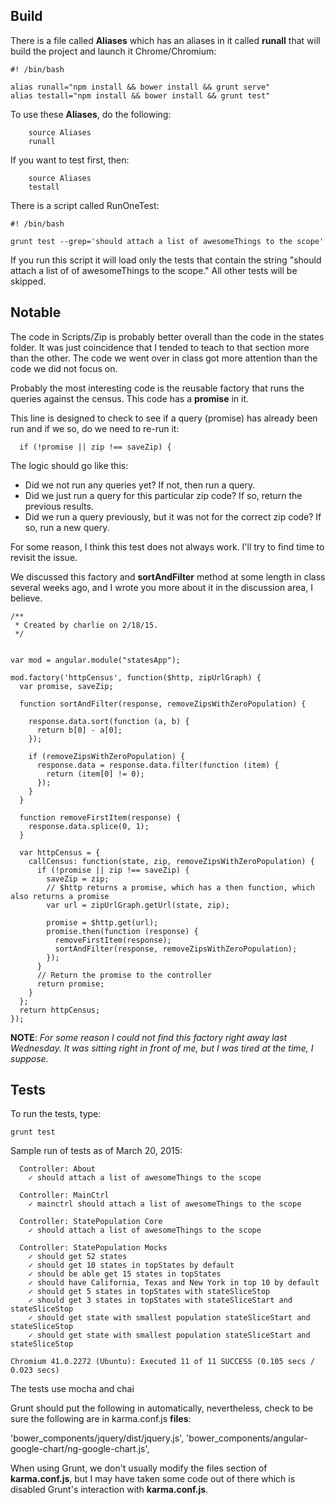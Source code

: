 ## Build

There is a file called **Aliases** which has an aliases in it called **runall**
that will build the project and launch it Chrome/Chromium:

```
#! /bin/bash

alias runall="npm install && bower install && grunt serve"
alias testall="npm install && bower install && grunt test"

```

To use these **Aliases**, do the following:

```
    source Aliases
    runall
```

If you want to test first, then:

```
    source Aliases
    testall
```
    
There is a script called RunOneTest:

```
#! /bin/bash

grunt test --grep='should attach a list of awesomeThings to the scope'
```

If you run this script it will load only the tests that contain the string
"should attach a list of of awesomeThings to the scope." All other tests
will be skipped.

## Notable

The code in Scripts/Zip is probably better overall than the code in the 
states folder. It was just coincidence that I tended to teach to that
section more than the other. The code we went over in class got more
attention than the code we did not focus on.

Probably the most interesting code is the reusable factory that runs 
the queries against the census. This code has a **promise** in it. 

This line is designed to check to see if a query (promise) has already been 
run and if we so, do we need to re-run it:

      if (!promise || zip !== saveZip) {

The logic should go like this: 

- Did we not run any queries yet? If not, then run a query. 
- Did we just run a query for this particular zip code? If so, return the previous results. 
- Did we run a query previously, but it was not for the correct zip code? If so, run a new query.

For some reason, I think this test does not always work. I'll try
to find time to revisit the issue.

We discussed this factory and **sortAndFilter** method at some length 
in class several weeks ago, and I wrote you more about it in the 
discussion area, I believe. 


```
/**
 * Created by charlie on 2/18/15.
 */


var mod = angular.module("statesApp");

mod.factory('httpCensus', function($http, zipUrlGraph) {
  var promise, saveZip;

  function sortAndFilter(response, removeZipsWithZeroPopulation) {

    response.data.sort(function (a, b) {
      return b[0] - a[0];
    });

    if (removeZipsWithZeroPopulation) {
      response.data = response.data.filter(function (item) {
        return (item[0] != 0);
      });
    }
  }

  function removeFirstItem(response) {
    response.data.splice(0, 1);
  }

  var httpCensus = {
    callCensus: function(state, zip, removeZipsWithZeroPopulation) {
      if (!promise || zip !== saveZip) {
        saveZip = zip;
        // $http returns a promise, which has a then function, which also returns a promise
        var url = zipUrlGraph.getUrl(state, zip);

        promise = $http.get(url);
        promise.then(function (response) {
          removeFirstItem(response);
          sortAndFilter(response, removeZipsWithZeroPopulation);
        });
      }
      // Return the promise to the controller
      return promise;
    }
  };
  return httpCensus;
});

```

**NOTE**: *For some reason I could not find this factory right away last 
Wednesday. It was sitting right in front of me, but I was tired at the 
time, I suppose.*

## Tests

To run the tests, type:

    grunt test
    
Sample run of tests as of March 20, 2015:

```
  Controller: About
    ✓ should attach a list of awesomeThings to the scope

  Controller: MainCtrl
    ✓ mainctrl should attach a list of awesomeThings to the scope

  Controller: StatePopulation Core
    ✓ should attach a list of awesomeThings to the scope

  Controller: StatePopulation Mocks
    ✓ should get 52 states
    ✓ should get 10 states in topStates by default
    ✓ should be able get 15 states in topStates
    ✓ should have California, Texas and New York in top 10 by default
    ✓ should get 5 states in topStates with stateSliceStop
    ✓ should get 3 states in topStates with stateSliceStart and stateSliceStop
    ✓ should get state with smallest population stateSliceStart and stateSliceStop
    ✓ should get state with smallest population stateSliceStart and stateSliceStop

Chromium 41.0.2272 (Ubuntu): Executed 11 of 11 SUCCESS (0.105 secs / 0.023 secs)

```
    
The tests use mocha and chai

Grunt should put the following in automatically, nevertheless, check to be sure the following
are in karma.conf.js **files**:

  'bower_components/jquery/dist/jquery.js',
  'bower_components/angular-google-chart/ng-google-chart.js',
  
When using Grunt, we don't usually modify the files section of 
**karma.conf.js**, but I may have taken some code out of there
which is disabled Grunt's interaction with **karma.conf.js**.
